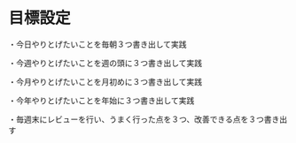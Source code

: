 # 目標設定

・今日やりとげたいことを毎朝３つ書き出して実践 

・今週やりとげたいことを週の頭に３つ書き出して実践

・今月やりとげたいことを月初めに３つ書き出して実践 

・今年やりとげたいことを年始に３つ書き出して実践 

・毎週末にレビューを行い、うまく行った点を３つ、改善できる点を３つ書き出す